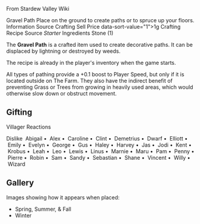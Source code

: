 From Stardew Valley Wiki

Gravel Path Place on the ground to create paths or to spruce up your floors. Information Source Crafting Sell Price data-sort-value="1"&gt;1g Crafting Recipe Source *Starter* Ingredients Stone (1)

The **Gravel Path** is a crafted item used to create decorative paths. It can be displaced by lightning or destroyed by weeds.

The recipe is already in the player's inventory when the game starts.

All types of pathing provide a +0.1 boost to Player Speed, but only if it is located outside on The Farm. They also have the indirect benefit of preventing Grass or Trees from growing in heavily used areas, which would otherwise slow down or obstruct movement.

## Gifting

Villager Reactions

Dislike  Abigail •  Alex •  Caroline •  Clint •  Demetrius •  Dwarf •  Elliott •  Emily •  Evelyn •  George •  Gus •  Haley •  Harvey •  Jas •  Jodi •  Kent •  Krobus •  Leah •  Leo •  Lewis •  Linus •  Marnie •  Maru •  Pam •  Penny •  Pierre •  Robin •  Sam •  Sandy •  Sebastian •  Shane •  Vincent •  Willy •  Wizard

## Gallery

Images showing how it appears when placed:

- Spring, Summer, &amp; Fall
- Winter
